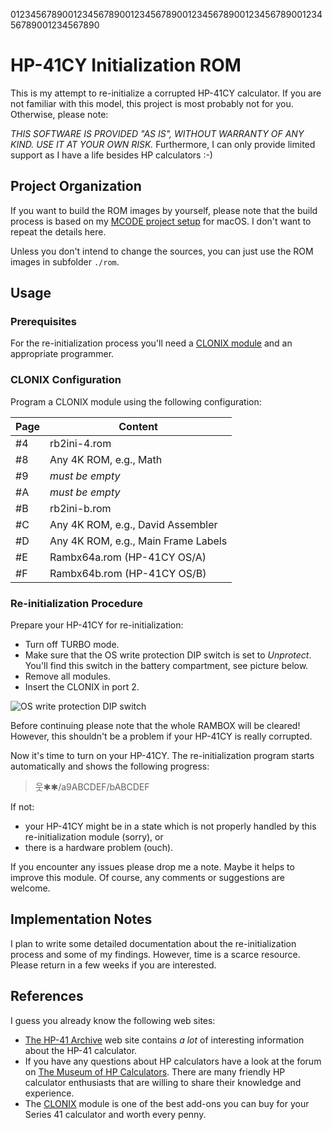 01234567890012345678900123456789001234567890012345678900123456789001234567890
# HP-41CY Initialization ROM

This is my attempt to re-initialize a corrupted HP-41CY calculator. If you
are not familiar with this model, this project is most probably not for you.
Otherwise, please note:

*THIS SOFTWARE IS PROVIDED "AS IS", WITHOUT WARRANTY OF ANY KIND. USE IT AT
YOUR OWN RISK.* Furthermore, I can only provide limited support as I have a
life besides HP calculators :-)

## Project Organization
If you want to build the ROM images by yourself, please note that the build
process is based on my
[MCODE project setup](https://github.com/blanknut/mcode-project-osx)
for macOS. I don't want to repeat the details here.

Unless you don't intend to change the sources, you can just use the ROM images
in subfolder `./rom`.

## Usage

### Prerequisites
For the re-initialization process you'll need a
[CLONIX module](http://www.clonix41.org/)
and an appropriate programmer.

### CLONIX Configuration
Program a CLONIX module using the following configuration:

| Page | Content                             |
| ---- | ----------------------------------- |
| #4   | rb2ini-4.rom                        |
| #8   | Any 4K ROM, e.g., Math              |
| #9   | *must be empty*                     |
| #A   | *must be empty*                     |
| #B   | rb2ini-b.rom                        |
| #C   | Any 4K ROM, e.g., David Assembler   |
| #D   | Any 4K ROM, e.g., Main Frame Labels |
| #E   | Rambx64a.rom (HP-41CY OS/A)         |
| #F   | Rambx64b.rom (HP-41CY OS/B)         |

### Re-initialization Procedure
Prepare your HP-41CY for re-initialization:
* Turn off TURBO mode.
* Make sure that the OS write protection DIP switch is set to _Unprotect_.
  You'll find this switch in the battery compartment, see picture below.
* Remove all modules.
* Insert the CLONIX in port 2.

![OS write protection DIP switch](https://github.com/blanknut/rb2ini/master/images/wwrbprotect.png)

Before continuing please note that the whole RAMBOX will be cleared!  
However, this shouldn't be a problem if your HP-41CY is really corrupted.

Now it's time to turn on your HP-41CY. The re-initialization program starts
automatically and shows the following progress:

> &#50883;&#10033;&#10033;/a9ABCDEF/bABCDEF
 
If not:
* your HP-41CY might be in a state which is not properly handled by this 
  re-initialization module (sorry), or
* there is a hardware problem (ouch).

If you encounter any issues please drop me a note. Maybe it helps to improve
this module. Of course, any comments or suggestions are welcome.

## Implementation Notes
I plan to write some detailed documentation about the re-initialization
process and some of my findings. However, time is a scarce resource. Please
return in a few weeks if you are interested.
  
## References
I guess you already know the following web sites:
* [The HP-41 Archive](http://hp41.org/) web site contains _a lot_ of interesting
  information about the HP-41 calculator.
* If you have any questions about HP calculators have a look at the forum on
  [The Museum of HP Calculators](http://hpmuseum.org/). There are many friendly
  HP calculator enthusiasts that are willing to share their knowledge and
  experience.
* The [CLONIX](http://www.clonix41.org) module is one of the best add-ons you can
  buy for your Series 41 calculator and worth every penny.

